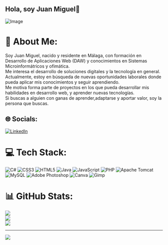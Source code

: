 ## Hola, soy Juan Miguel👋
![Image](https://github.com/user-attachments/assets/fbabc4c5-d973-4538-8a3e-bccc31798f33)

# 💫 About Me:
Soy Juan Miguel, nacido y residente en Málaga, con formación en Desarrollo de Aplicaciones Web (DAW) y conocimientos en Sistemas Microinformátricos y ofimática.<br>Me interesa el desarrollo de soluciones digitales y la tecnología en general.<br>Actualmente, estoy en búsqueda de nuevas oportunidades laborales donde pueda aplicar mis conocimientos y seguir aprendiendo.<br>Me motiva forma parte de proyectos en los que pueda desarrollar mis habilidades en desarrollo web, y aprender nuevas tecnologías.<br>Si buscas a alguien con ganas de aprender,adaptarse y aportar valor, soy la persona que buscas.


## 🌐 Socials:
[![LinkedIn](https://img.shields.io/badge/LinkedIn-%230077B5.svg?logo=linkedin&logoColor=white)](https://linkedin.com/in/juanmi79) 

# 💻 Tech Stack:
![C#](https://img.shields.io/badge/c%23-%23239120.svg?style=for-the-badge&logo=csharp&logoColor=white) ![CSS3](https://img.shields.io/badge/css3-%231572B6.svg?style=for-the-badge&logo=css3&logoColor=white) ![HTML5](https://img.shields.io/badge/html5-%23E34F26.svg?style=for-the-badge&logo=html5&logoColor=white) ![Java](https://img.shields.io/badge/java-%23ED8B00.svg?style=for-the-badge&logo=openjdk&logoColor=white) ![JavaScript](https://img.shields.io/badge/javascript-%23323330.svg?style=for-the-badge&logo=javascript&logoColor=%23F7DF1E) ![PHP](https://img.shields.io/badge/php-%23777BB4.svg?style=for-the-badge&logo=php&logoColor=white) ![Apache Tomcat](https://img.shields.io/badge/apache%20tomcat-%23F8DC75.svg?style=for-the-badge&logo=apache-tomcat&logoColor=black) ![MySQL](https://img.shields.io/badge/mysql-4479A1.svg?style=for-the-badge&logo=mysql&logoColor=white) ![Adobe Photoshop](https://img.shields.io/badge/adobe%20photoshop-%2331A8FF.svg?style=for-the-badge&logo=adobe%20photoshop&logoColor=white) ![Canva](https://img.shields.io/badge/Canva-%2300C4CC.svg?style=for-the-badge&logo=Canva&logoColor=white) ![Gimp](https://img.shields.io/badge/Gimp-657D8B?style=for-the-badge&logo=gimp&logoColor=FFFFFF)
# 📊 GitHub Stats:
![](https://github-readme-stats.vercel.app/api?username=Juanmi79&theme=dark&hide_border=false&include_all_commits=false&count_private=false)<br/>
![](https://nirzak-streak-stats.vercel.app/?user=Juanmi79&theme=dark&hide_border=false)<br/>
![](https://github-readme-stats.vercel.app/api/top-langs/?username=Juanmi79&theme=dark&hide_border=false&include_all_commits=false&count_private=false&layout=compact)

---
[![](https://visitcount.itsvg.in/api?id=Juanmi79&icon=0&color=0)](https://visitcount.itsvg.in)

<!-- Proudly created with GPRM ( https://gprm.itsvg.in ) -->
